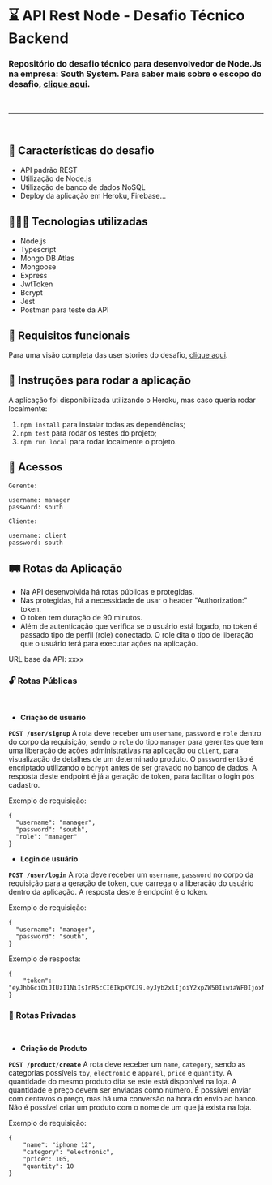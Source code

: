 # ⌛️ API Rest Node - Desafio Técnico Backend

### Repositório do desafio técnico para desenvolvedor de Node.Js na empresa: South System. Para saber mais sobre o escopo do desafio, [clique aqui](https://github.com/rh-southsystem/desafio-node-loja).

<br>

----

<br>

## 🚀 Características do desafio
- API padrão REST
- Utilização de Node.js
- Utilização de banco de dados NoSQL
- Deploy da aplicação em Heroku, Firebase...

## 👨🏽‍💻 Tecnologias utilizadas
- Node.js
- Typescript
- Mongo DB Atlas
- Mongoose
- Express
- JwtToken
- Bcrypt
- Jest
- Postman para teste da API

## 📝 Requisitos funcionais
Para uma visão completa das user stories do desafio, [clique aqui](https://github.com/rh-southsystem/desafio-node-loja).

## 🚙 Instruções para rodar a aplicação
A aplicação foi disponibilizada utilizando o Heroku, mas caso queria rodar localmente:

1. `npm install` para instalar todas as dependências;
3. `npm test` para rodar os testes do projeto;
3. `npm run local` para rodar localmente o projeto.

## 🔑 Acessos

```
Gerente: 

username: manager
password: south

```
```
Cliente: 

username: client
password: south

```

## 🛤 Rotas da Aplicação
- Na API desenvolvida há rotas públicas e protegidas.
- Nas protegidas, há a necessidade de usar o header "Authorization:" token.
- O token tem duração de 90 minutos.
- Além de autenticação que verifica se o usuário está logado, no token é passado tipo de perfil (role) conectado. O role dita o tipo de liberação que o usuário terá para executar ações na aplicação.

URL base da API: xxxx

### 🔓 Rotas Públicas

<br>

- **Criação de usuário**

**`POST /user/signup`** A rota deve receber um `username`, `password` e `role` dentro do corpo da requisição, sendo o `role` do tipo `manager` para gerentes que tem uma liberação de ações administrativas na aplicação ou `client`, para visualização de detalhes de um determinado produto. O `password` então é encriptado utilizando o `bcrypt` antes de ser gravado no banco de dados. A resposta deste endpoint é já a geração de token, para facilitar o login pós cadastro.

Exemplo de requisição:

```
{
  "username": "manager",
  "password": "south",
  "role": "manager"
}
```
- **Login de usuário**

**`POST /user/login`** A rota deve receber um `username`, `password` no corpo da requisição para a geração de token, que carrega o a liberação do usuário dentro da aplicação. A resposta deste é endpoint é o token.

Exemplo de requisição:

```
{
  "username": "manager",
  "password": "south",
}
```

Exemplo de resposta:

``` 
{
    "token": "eyJhbGciOiJIUzI1NiIsInR5cCI6IkpXVCJ9.eyJyb2xlIjoiY2xpZW50IiwiaWF0IjoxNjAyOTg5ODk0LCJleH..."
}
```

### 🔐 Rotas Privadas

<br>

- **Criação de Produto** 

**`POST /product/create`** A rota deve receber um `name`, `category`, sendo as categorias possíveis `toy`, `electronic` e `apparel`, `price` e `quantity`. A quantidade do mesmo produto dita se este está disponível na loja. A quantidade e preço devem ser enviadas como número. É possível enviar com centavos o preço, mas há uma conversão na hora do envio ao banco. Não é possível criar um produto com o nome de um que já exista na loja.

Exemplo de requisição: 

```
{
    "name": "iphone 12",
    "category": "electronic",
    "price": 105,
    "quantity": 10
}
```









